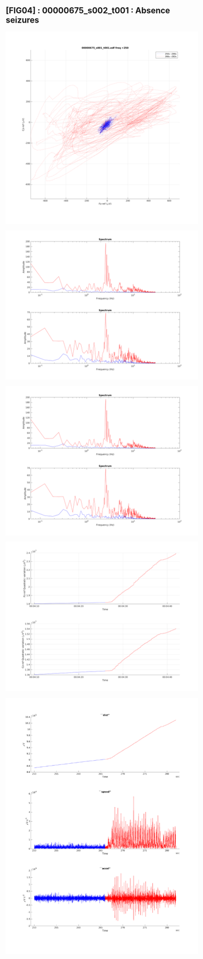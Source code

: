 ## [FIG04] : 00000675_s002_t001 : Absence seizures

![](../../output/phase/00000675_s001_t001_250.png)

![](../../output/spect/00000675_s001_t001_250.png)

![](../../output/spect/00000675_s001_t001_250.png)

![](../../output/quadvar/00000675_s001_t001_250.png)

![](../../output/accel/00000675_s001_t001_250.png)